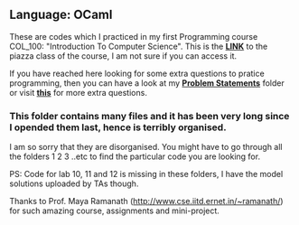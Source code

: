 ## Language: OCaml
These are codes which I practiced in my first Programming course COL_100: "Introduction To Computer Science". This is the [**LINK**](https://piazza.com/class/jbq9e6d3x4x7nv) to the piazza class of the course, I am not sure if you can access it. 

If you have reached here looking for some extra questions to pratice programming, then you can have a look at my [**Problem Statements**](https://github.com/Aman-Godara/Projects/tree/master/When_I_Started_Programming%20Codes/Problem%20Statements) folder or visit [**this**](https://iitd-plos.github.io/col100/) for more extra questions.

### This folder contains many files and it has been very long since I opended them last, hence is terribly organised.
I am so sorry that they are disorganised. You might have to go through all the folders 1 2 3 ..etc to find the particular code you are looking for.

PS: Code for lab 10, 11 and 12 is missing in these folders, I have the model solutions uploaded by TAs though.

Thanks to Prof. Maya Ramanath (http://www.cse.iitd.ernet.in/~ramanath/) for such amazing course, assignments and mini-project.
